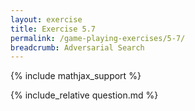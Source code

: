 ```yaml
---
layout: exercise
title: Exercise 5.7
permalink: /game-playing-exercises/5-7/
breadcrumb: Adversarial Search
---
```


{% include mathjax_support %}

<div><i class="arrow-up loader" data-chapter="game-playing-exercises" data-exercise="ex_7" data-rating="0"></i></div>
{% include_relative question.md %}
